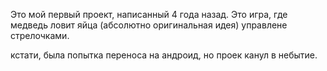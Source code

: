Это мой первый проект, написанный 4 года назад.
Это игра, где медведь ловит яйца (абсолютно оригинальная идея)
управлене стрелочками.

кстати, была попытка переноса на андроид, но проек канул в небытие.

